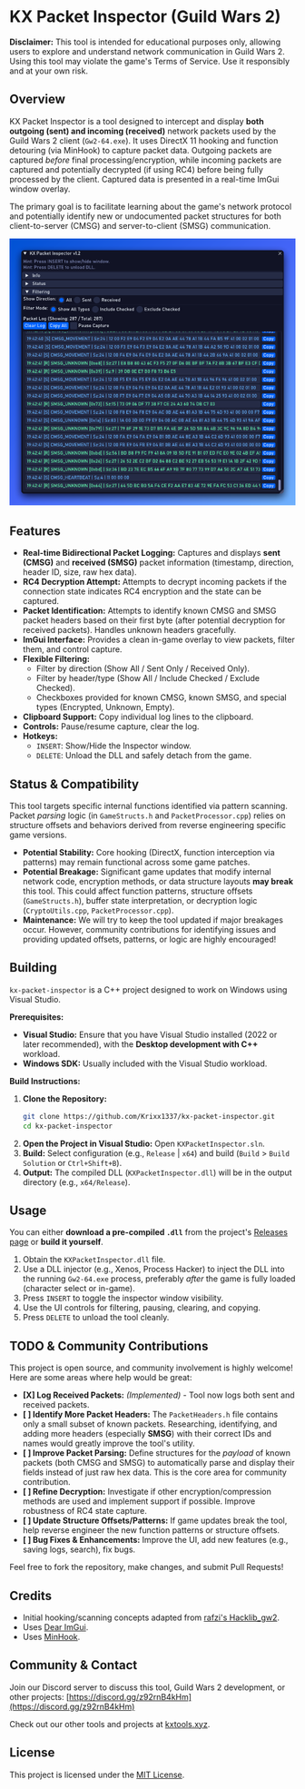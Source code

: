 # KX Packet Inspector (Guild Wars 2)

**Disclaimer:** This tool is intended for educational purposes only, allowing users to explore and understand network communication in Guild Wars 2. Using this tool may violate the game's Terms of Service. Use it responsibly and at your own risk.

## Overview

KX Packet Inspector is a tool designed to intercept and display **both outgoing (sent) and incoming (received)** network packets used by the Guild Wars 2 client (`Gw2-64.exe`). It uses DirectX 11 hooking and function detouring (via MinHook) to capture packet data. Outgoing packets are captured *before* final processing/encryption, while incoming packets are captured and potentially decrypted (if using RC4) before being fully processed by the client. Captured data is presented in a real-time ImGui window overlay.

The primary goal is to facilitate learning about the game's network protocol and potentially identify new or undocumented packet structures for both client-to-server (CMSG) and server-to-client (SMSG) communication.

![KX Packet Inspector GUI](images/kx_inspector_gui_v1.2.png)

## Features

*   **Real-time Bidirectional Packet Logging:** Captures and displays **sent (CMSG)** and **received (SMSG)** packet information (timestamp, direction, header ID, size, raw hex data).
*   **RC4 Decryption Attempt:** Attempts to decrypt incoming packets if the connection state indicates RC4 encryption and the state can be captured.
*   **Packet Identification:** Attempts to identify known CMSG and SMSG packet headers based on their first byte (after potential decryption for received packets). Handles unknown headers gracefully.
*   **ImGui Interface:** Provides a clean in-game overlay to view packets, filter them, and control capture.
*   **Flexible Filtering:**
    *   Filter by direction (Show All / Sent Only / Received Only).
    *   Filter by header/type (Show All / Include Checked / Exclude Checked).
    *   Checkboxes provided for known CMSG, known SMSG, and special types (Encrypted, Unknown, Empty).
*   **Clipboard Support:** Copy individual log lines to the clipboard.
*   **Controls:** Pause/resume capture, clear the log.
*   **Hotkeys:**
    *   `INSERT`: Show/Hide the Inspector window.
    *   `DELETE`: Unload the DLL and safely detach from the game.

## Status & Compatibility

This tool targets specific internal functions identified via pattern scanning. Packet *parsing* logic (in `GameStructs.h` and `PacketProcessor.cpp`) relies on structure offsets and behaviors derived from reverse engineering specific game versions.

*   **Potential Stability:** Core hooking (DirectX, function interception via patterns) may remain functional across some game patches.
*   **Potential Breakage:** Significant game updates that modify internal network code, encryption methods, or data structure layouts **may break** this tool. This could affect function patterns, structure offsets (`GameStructs.h`), buffer state interpretation, or decryption logic (`CryptoUtils.cpp`, `PacketProcessor.cpp`).
*   **Maintenance:** We will try to keep the tool updated if major breakages occur. However, community contributions for identifying issues and providing updated offsets, patterns, or logic are highly encouraged!

## Building

`kx-packet-inspector` is a C++ project designed to work on Windows using Visual Studio.

**Prerequisites:**

*   **Visual Studio:** Ensure that you have Visual Studio installed (2022 or later recommended), with the **Desktop development with C++** workload.
*   **Windows SDK:** Usually included with the Visual Studio workload.

**Build Instructions:**

1.  **Clone the Repository:**
    ```bash
    git clone https://github.com/Krixx1337/kx-packet-inspector.git
    cd kx-packet-inspector
    ```
2.  **Open the Project in Visual Studio:** Open `KXPacketInspector.sln`.
3.  **Build:** Select configuration (e.g., `Release` | `x64`) and build (`Build` > `Build Solution` or `Ctrl+Shift+B`).
4.  **Output:** The compiled DLL (`KXPacketInspector.dll`) will be in the output directory (e.g., `x64/Release`).

## Usage

You can either **download a pre-compiled `.dll`** from the project's [Releases page](https://github.com/Krixx1337/kx-packet-inspector/releases) or **build it yourself**.

1.  Obtain the `KXPacketInspector.dll` file.
2.  Use a DLL injector (e.g., Xenos, Process Hacker) to inject the DLL into the running `Gw2-64.exe` process, preferably *after* the game is fully loaded (character select or in-game).
3.  Press `INSERT` to toggle the inspector window visibility.
4.  Use the UI controls for filtering, pausing, clearing, and copying.
5.  Press `DELETE` to unload the tool cleanly.

## TODO & Community Contributions

This project is open source, and community involvement is highly welcome! Here are some areas where help would be great:

*   **[X] Log Received Packets:** *(Implemented)* - Tool now logs both sent and received packets.
*   **[ ] Identify More Packet Headers:** The `PacketHeaders.h` file contains only a small subset of known packets. Researching, identifying, and adding more headers (especially **SMSG**) with their correct IDs and names would greatly improve the tool's utility.
*   **[ ] Improve Packet Parsing:** Define structures for the *payload* of known packets (both CMSG and SMSG) to automatically parse and display their fields instead of just raw hex data. This is the core area for community contribution.
*   **[ ] Refine Decryption:** Investigate if other encryption/compression methods are used and implement support if possible. Improve robustness of RC4 state capture.
*   **[ ] Update Structure Offsets/Patterns:** If game updates break the tool, help reverse engineer the new function patterns or structure offsets.
*   **[ ] Bug Fixes & Enhancements:** Improve the UI, add new features (e.g., saving logs, search), fix bugs.

Feel free to fork the repository, make changes, and submit Pull Requests!

## Credits

*   Initial hooking/scanning concepts adapted from [rafzi's Hacklib_gw2](https://bitbucket.org/rafzi/hacklib_gw2/src/master/).
*   Uses [Dear ImGui](https://github.com/ocornut/imgui).
*   Uses [MinHook](https://github.com/TsudaKageyu/minhook).

## Community & Contact

Join our Discord server to discuss this tool, Guild Wars 2 development, or other projects:
[https://discord.gg/z92rnB4kHm](https://discord.gg/z92rnB4kHm)

Check out our other tools and projects at [kxtools.xyz](https://kxtools.xyz).

## License

This project is licensed under the [MIT License](LICENSE).